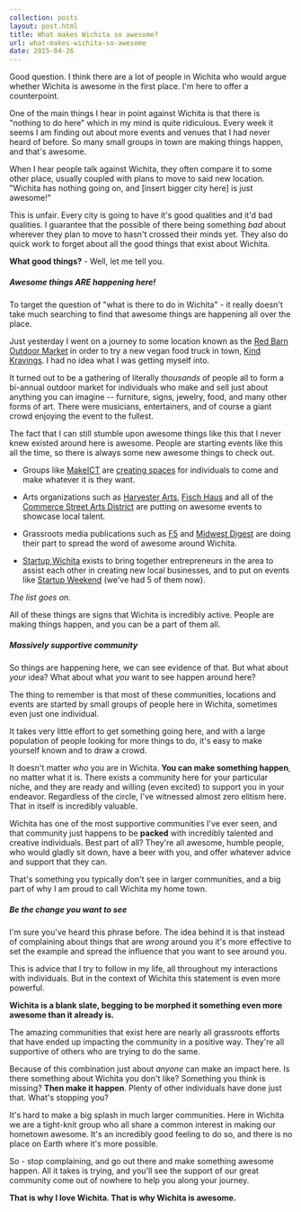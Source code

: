 ```yaml
---
collection: posts
layout: post.html
title: What makes Wichita so awesome?
url: what-makes-wichita-so-awesome
date: 2015-04-26
---
```


Good question. I think there are a lot of people in Wichita who would argue
whether Wichita is awesome in the first place. I'm here to offer a
counterpoint.

One of the main things I hear in point against Wichita is that there is "nothing
to do here" which in my mind is quite ridiculous. Every week it seems I am
finding out about more events and venues that I had never heard of before. So
many small groups in town are making things happen, and that's awesome.

When I hear people talk against Wichita, they often compare it to some other
place, usually coupled with plans to move to said new location. "Wichita has
nothing going on, and [insert bigger city here] is just awesome!"

This is unfair. Every city is going to have it's good qualities and it'd bad
qualities. I guarantee that the possible of there being something *bad* about
wherever they plan to move to hasn't crossed their minds yet. They also do quick
work to forget about all the good things that exist about Wichita.

**What good things?** - Well, let me tell you.


##### Awesome things ARE happening here!

To target the question of "what is there to do in Wichita" - it really doesn't
take much searching to find that awesome things are happening all over the
place.

Just yesterday I went on a journey to some location known as the [Red Barn
Outdoor Market](https://www.facebook.com/TheRedBarnOutdoorMarket) in order to
try a new vegan food truck in town, [Kind
Kravings](http://www.kindkravings.com/). I had no idea what I was getting myself
into.

It turned out to be a gathering of literally *thousands* of people all to form a
bi-annual outdoor market for individuals who make and sell just about anything
you can imagine -- furniture, signs, jewelry, food, and many other forms of art.
There were musicians, entertainers, and of course a giant crowd enjoying the
event to the fullest.

The fact that I can still stumble upon awesome things like this that I never
knew existed around here is awesome. People are starting events like this all
the time, so there is always some new awesome things to check out.

* Groups like [MakeICT](http://www.kansas.com/news/local/article4167320.html)
are [creating
spaces](http://www.kansas.com/news/business/biz-columns-blogs/carrie-rengers/article14699531.html)
for individuals to come and make whatever it is they want.

* Arts organizations such as [Harvester Arts](http://www.harvesterarts.com/),
[Fisch Haus](http://www.fischhaus.com/) and all of the [Commerce Street Arts
District](http://commerceartsdistrict.com/) are putting on awesome events to
showcase local talent.

* Grassroots media publications such as [F5](http://f5paper.com/) and
[Midwest Digest](http://midwestdigest.ninja) are doing their part to
spread the word of awesome around Wichita.

* [Startup Wichita](http://twitter.com/startupwichita) exists to bring
together entrepreneurs in the area to assist each other in creating new
local businesses, and to put on events like [Startup
Weekend](http://startupweekend.org) (we've had 5 of them now).

*The list goes on.*

All of these things are signs that Wichita is incredibly active. People
are making things happen, and you can be a part of them all.

##### Massively supportive community

So things are happening here, we can see evidence of that. But what
about *your* idea? What about what *you* want to see happen around here?

The thing to remember is that most of these communities, locations and
events are started by small groups of people here in Wichita, sometimes
even just one individual.

It takes very little effort to get something going here, and with a
large population of people looking for more things to do, it's easy to
make yourself known and to draw a crowd.

It doesn't matter *who* you are in Wichita. **You can make something
happen**, no matter what it is. There exists a community here for your
particular niche, and they are ready and willing (even excited) to
support you in your endeavor. Regardless of the circle, I've witnessed
almost zero elitism here. That in itself is incredibly valuable.

Wichita has one of the most supportive communities I've ever seen, and
that community just happens to be **packed** with incredibly talented
and creative individuals. Best part of all? They're all awesome, humble
people, who would gladly sit down, have a beer with you, and offer
whatever advice and support that they can.

That's something you typically don't see in larger communities, and a
big part of why I am proud to call Wichita my home town.

##### Be the change you want to see

I'm sure you've heard this phrase before. The idea behind it is that
instead of complaining about things that are *wrong* around you it's
more effective to set the example and spread the influence that you want
to see around you.

This is advice that I try to follow in my life, all throughout my
interactions with individuals. But in the context of Wichita this
statement is even more powerful.

**Wichita is a blank slate, begging to be morphed it something even more
awesome than it already is.**

The amazing communities that exist here are nearly all grassroots
efforts that have ended up impacting the community in a positive way.
They're all supportive of others who are trying to do the same.

Because of this combination just about *anyone* can make an impact here.
Is there something about Wichita you don't like? Something you think is
missing? **Then make it happen**. Plenty of other individuals have done
just that. What's stopping you?

It's hard to make a big splash in much larger communities. Here in
Wichita we are a tight-knit group who all share a common interest in
making our hometown awesome. It's an incredibly good feeling to do so,
and there is no place on Earth where it's more possible.

So - stop complaining, and go out there and make something awesome
happen. All it takes is trying, and you'll see the support of our great
community come out of nowhere to help you along your journey.

**That is why I love Wichita. That is why Wichita is awesome.**

